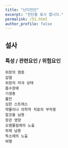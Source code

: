 ```yaml
---
title: "난다진단"
excerpt: "진단을 표시 합니다."
permalink: /51.html
author_profile: false
---
```

## 설사




### 특성 / 관련요인 / 위험요인

>                
    
    위장의 염증
    감염
    위장의 자극 상태
    흡수장애
    기생충
    불안
    심한 스트레스
    약물이나 의학적 치료의 부작용
    알코올 남용
    장관 영양
    오염물질에의 노출
    하제 남용
    독소에의 노출
    여행
